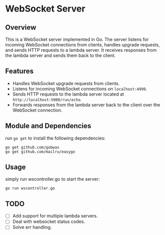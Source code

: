 # WebSocket Server

## Overview
This is a WebSocket server implemented in Go. The server listens for incoming WebSocket connections from clients, handles upgrade requests, and sends HTTP requests to a lambda server. It receives responses from the lambda server and sends them back to the client.

## Features
- Handles WebSocket upgrade requests from clients.
- Listens for incoming WebSocket connections on `localhost:4999`.
- Sends HTTP requests to the lambda server located at `http://localhost:5000/run/echo`.
- Forwards responses from the lambda server back to the client over the WebSocket connection.

## Module and Dependencies
run `go get` to install the following dependencies:
```shell
go get github.com/gobwas
go get github.com/mailru/easygo
```

## Usage
simply run wscontroller.go to start the server:
```shell
go run wscontroller.go
```

## TODO
- [ ] Add support for multiple lambda servers.
- [ ] Deal with websocket status codes.
- [ ] Solve err handling.